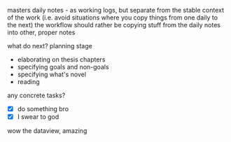 masters daily notes - as working logs, but separate from the stable context of the work (i.e. avoid situations where you copy things from one daily to the next)
the workflow should rather be copying stuff from the daily notes into other, proper notes

what do next?
planning stage
- elaborating on thesis chapters
- specifying goals and non-goals
- specifying what's novel
- reading

any concrete tasks?
- [x] do something bro
- [x] I swear to god

wow the dataview, amazing